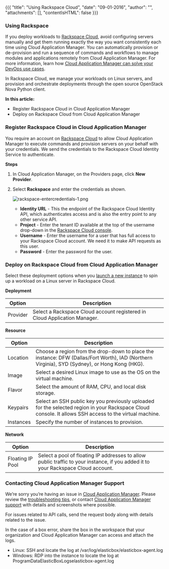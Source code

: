 {{{
"title": "Using Rackspace Cloud",
"date": "09-01-2016",
"author": "",
"attachments": [],
"contentIsHTML": false
}}}


### Using Rackspace

If you deploy workloads to [Rackspace Cloud](https://mycloud.rackspace.com/), avoid configuring servers manually and get them running exactly the way you want consistently each time using Cloud Application Manager. You can automatically provision or de-provision and run a sequence of commands and workflows to manage modules and applications remotely from Cloud Application Manager. For more information, learn how [Cloud Application Manager can solve your DevOps use cases](//www.ctl.io/cloud-application-manager/).

In Rackspace Cloud, we manage your workloads on Linux servers, and provision and orchestrate deployments through the open source OpenStack Nova Python client.

**In this article:**
* Register Rackspace Cloud in Cloud Application Manager
* Deploy on Rackspace Cloud from Cloud Application Manager

### Register Rackspace Cloud in Cloud Application Manager

You require an account on [Rackspace Cloud](https://mycloud.rackspace.com/) to allow Cloud Application Manager to execute commands and provision servers on your behalf with your credentials. We send the credentials to the Rackspace Cloud Identity Service to authenticate.

**Steps**
1. In Cloud Application Manager, on the Providers page, click **New Provider**.

2. Select **Rackspace** and enter the credentials as shown.

   ![rackspace-entercredentials-1.png](../images/cloud-application-manager/rackspace-entercredentials-1.png)

   * **Identity URL** - This the endpoint of the Rackspace Cloud Identity API, which authenticates access and is also the entry point to any other service API.
   * **Project** - Enter the tenant ID available at the top of the username drop-down in the [Rackspace Cloud console](https://mycloud.rackspace.com/).
   * **Username** - Enter the username for a user that has full access to your Rackspace Cloud account. We need it to make API requests as this user.
   * **Password** - Enter the password for the user.

### Deploy on Rackspace Cloud from Cloud Application Manager

Select these deployment options when you [launch a new instance](./deploying-managing-instances.md) to spin up a workload on a Linux server in Rackspace Cloud.


**Deployment**

| Option | Description |
|--------|-------------|
| Provider | Select a Rackspace Cloud account registered in Cloud Application Manager. |


**Resource**

| Option | Description |
|--------|-------------|
| Location | Choose a region from the drop-down to place the instance: DFW (Dallas/Fort Worth), IAD (Northern Virginia), SYD (Sydney), or Hong Kong (HKG). |
| Image | Select a desired Linux image to use as the OS on the virtual machine. |
| Flavor | Select the amount of RAM, CPU, and local disk storage. |
| Keypairs | Select an SSH public key you previously uploaded for the selected region in your Rackspace Cloud console. It allows SSH access to the virtual machine. |
|Instances | Specify the number of instances to provision.|


**Network**

| Option | Description |
|--------|-------------|
| Floating IP Pool | Select a pool of floating IP addresses to allow public traffic to your instance, if you added it to your Rackspace Cloud account. |

### Contacting Cloud Application Manager Support

We’re sorry you’re having an issue in [Cloud Application Manager](//www.ctl.io/cloud-application-manager/). Please review the [troubleshooting tips](./troubleshooting-tips.md), or contact [Cloud Application Manager support](mailto:support@elasticbox.com) with details and screenshots where possible.

For issues related to API calls, send the request body along with details related to the issue.

In the case of a box error, share the box in the workspace that your organization and Cloud Application Manager can access and attach the logs.
* Linux: SSH and locate the log at /var/log/elasticbox/elasticbox-agent.log
* Windows: RDP into the instance to locate the log at ProgramDataElasticBoxLogselasticbox-agent.log
